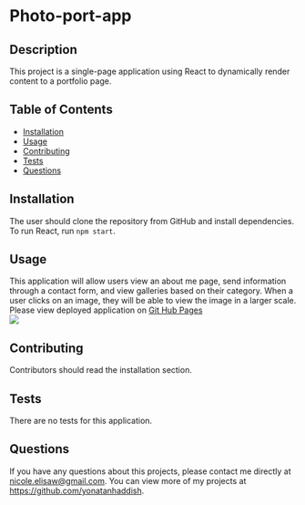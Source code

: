# Photo-port-app

## Description
This project is a single-page application using React to dynamically render content to a portfolio page.

## Table of Contents
* [Installation](#installation)
* [Usage](#usage)
* [Contributing](#contribution)
* [Tests](#tests)
* [Questions](*questions)

## Installation 
The user should clone the repository from GitHub and install dependencies. To run React, run `npm start`. 

## Usage 
This application will allow users view an about me page, send information through a contact form, and view galleries based on their category. When a user clicks on an image, they will be able to view the image in a larger scale.<br>
Please view deployed application on [Git Hub Pages](https://yonatanhaddish.github.io/photo-port-app/)<br>
<img src='src/assets/photo-port-screen.png'>

## Contributing 
Contributors should read the installation section. 

## Tests
There are no tests for this application. 

## Questions
If you have any questions about this projects, please contact me directly at nicole.elisaw@gmail.com. You can view more of my projects at https://github.com/yonatanhaddish.